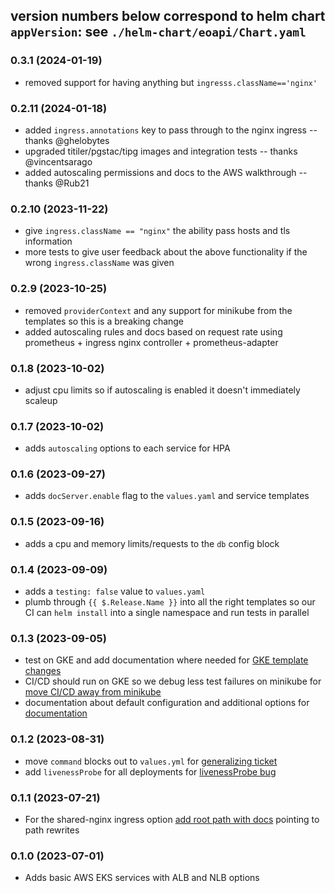 version numbers below correspond to helm chart `appVersion`: see `./helm-chart/eoapi/Chart.yaml`
---
### 0.3.1 (2024-01-19)

* removed support for having anything but `ingresss.className=='nginx'`

### 0.2.11 (2024-01-18)

* added `ingress.annotations` key to pass through to the nginx ingress -- thanks @ghelobytes
* upgraded titiler/pgstac/tipg images and integration tests  -- thanks @vincentsarago
* added autoscaling permissions and docs to the AWS walkthrough -- thanks @Rub21

### 0.2.10 (2023-11-22)

* give `ingress.className == "nginx"` the ability pass hosts and tls information
* more tests to give user feedback about the above functionality if the wrong `ingress.className` was given

### 0.2.9 (2023-10-25)

* removed `providerContext` and any support for minikube from the templates so this is a breaking change
* added autoscaling rules and docs based on request rate using prometheus + ingress nginx controller + prometheus-adapter

### 0.1.8 (2023-10-02)

* adjust cpu limits so if autoscaling is enabled it doesn't immediately scaleup

### 0.1.7 (2023-10-02)

* adds `autoscaling` options to each service for HPA

### 0.1.6 (2023-09-27)

* adds `docServer.enable` flag to the `values.yaml` and service templates

### 0.1.5 (2023-09-16)

* adds a cpu and memory limits/requests to the `db` config block

### 0.1.4 (2023-09-09)

* adds a `testing: false` value to `values.yaml`
* plumb through `{{ $.Release.Name }}` into all the right templates so our CI can `helm install` into a single namespace and run tests in parallel

### 0.1.3 (2023-09-05)

* test on GKE and add documentation where needed for [GKE template changes](https://github.com/developmentseed/eoapi-k8s/issues/29)
* CI/CD should run on GKE so we debug less test failures on minikube for [move CI/CD away from minikube](https://github.com/developmentseed/eoapi-k8s/issues/36)
* documentation about default configuration and additional options for [documentation](https://github.com/developmentseed/eoapi-k8s/issues/19)

### 0.1.2 (2023-08-31)

* move `command` blocks out to `values.yml` for [generalizing ticket](https://github.com/developmentseed/eoapi-k8s/issues/31)
* add `livenessProbe` for all deployments for [livenessProbe bug](https://github.com/developmentseed/eoapi-k8s/issues/26)

### 0.1.1 (2023-07-21)

* For the shared-nginx ingress option [add root path with docs](https://github.com/developmentseed/eoapi-k8s/issues/18) pointing to path rewrites

### 0.1.0 (2023-07-01)

* Adds basic AWS EKS services with ALB and NLB options
